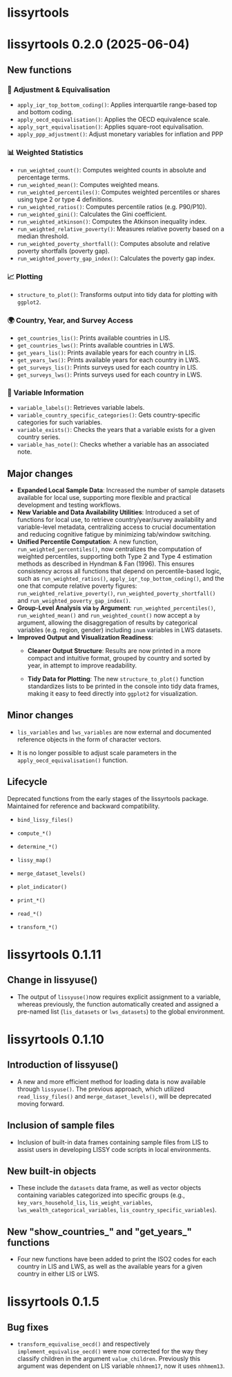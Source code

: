 # lissyrtools

# lissyrtools 0.2.0 (2025-06-04)

## New functions

### 🎯 Adjustment & Equivalisation

-   `apply_iqr_top_bottom_coding()`: Applies interquartile range-based top and bottom coding.
-   `apply_oecd_equivalisation()`: Applies the OECD equivalence scale.
-   `apply_sqrt_equivalisation()`: Applies square-root equivalisation.
-   `apply_ppp_adjustment()`: Adjust monetary variables for inflation and PPP

### 📊 Weighted Statistics

-   `run_weighted_count()`: Computes weighted counts in absolute and percentage terms.
-   `run_weighted_mean()`: Computes weighted means.
-   `run_weighted_percentiles()`: Computes weighted percentiles or shares using type 2 or type 4 definitions.
-   `run_weighted_ratios()`: Computes percentile ratios (e.g. P90/P10).
-   `run_weighted_gini()`: Calculates the Gini coefficient.
-   `run_weighted_atkinson()`: Computes the Atkinson inequality index.
-   `run_weighted_relative_poverty()`: Measures relative poverty based on a median threshold.
-   `run_weighted_poverty_shortfall()`: Computes absolute and relative poverty shortfalls (poverty gap).
-   `run_weighted_poverty_gap_index()`: Calculates the poverty gap index.

### 📈 Plotting

-   `structure_to_plot()`: Transforms output into tidy data for plotting with `ggplot2`.

### 🌍 Country, Year, and Survey Access

-   `get_countries_lis()`: Prints available countries in LIS.
-   `get_countries_lws()`: Prints available countries in LWS.
-   `get_years_lis()`: Prints available years for each country in LIS.
-   `get_years_lws()`: Prints available years for each country in LWS.
-   `get_surveys_lis()`: Prints surveys used for each country in LIS.
-   `get_surveys_lws()`: Prints surveys used for each country in LWS.

### 🧾 Variable Information

-   `variable_labels()`: Retrieves variable labels.
-   `variable_country_specific_categories()`: Gets country-specific categories for such variables.
-   `variable_exists()`: Checks the years that a variable exists for a given country series.
-   `variable_has_note()`: Checks whether a variable has an associated note.

## Major changes

-   **Expanded Local Sample Data**: Increased the number of sample datasets available for local use, supporting more flexible and practical development and testing workflows.
-   **New Variable and Data Availability Utilities**: Introduced a set of functions for local use, to retrieve country/year/survey availability and variable-level metadata, centralizing access to crucial documentation and reducing cognitive fatigue by minimizing tab/window switching.
-   **Unified Percentile Computation**: A new function, `run_weighted_percentiles()`, now centralizes the computation of weighted percentiles, supporting both Type 2 and Type 4 estimation methods as described in Hyndman & Fan (1996). This ensures consistency across all functions that depend on percentile-based logic, such as `run_weighted_ratios()`, `apply_iqr_top_bottom_coding()`, and the one that compute relative poverty figures: `run_weighted_relative_poverty()`, `run_weighted_poverty_shortfall()` and `run_weighted_poverty_gap_index()`.
-   **Group-Level Analysis via `by` Argument**: `run_weighted_percentiles()`, `run_weighted_mean()` and `run_weighted_count()` now accept a `by` argument, allowing the disaggregation of results by categorical variables (e.g. region, gender) including `inum` variables in LWS datasets.
-   **Improved Output and Visualization Readiness**:
    -   **Cleaner Output Structure**: Results are now printed in a more compact and intuitive format, grouped by country and sorted by year, in attempt to improve readability.

    -   **Tidy Data for Plotting**: The new `structure_to_plot()` function standardizes lists to be printed in the console into tidy data frames, making it easy to feed directly into `ggplot2` for visualization.

## Minor changes

-   `lis_variables` and `lws_variables` are now external and documented reference objects in the form of character vectors.

-   It is no longer possible to adjust scale parameters in the `apply_oecd_equivalisation()` function.

## Lifecycle

Deprecated functions from the early stages of the lissyrtools package. Maintained for reference and backward compatibility.

-   `bind_lissy_files()`

-   `compute_*()`

-   `determine_*()`

-   `lissy_map()`

-   `merge_dataset_levels()`

-   `plot_indicator()`

-   `print_*()`

-   `read_*()`

-   `transform_*()`

# lissyrtools 0.1.11

## Change in lissyuse()

-   The output of `lissyuse()`now requires explicit assignment to a variable, whereas previously, the function automatically created and assigned a pre-named list (`lis_datasets` or `lws_datasets`) to the global environment.

# lissyrtools 0.1.10

## Introduction of lissyuse()

-   A new and more efficient method for loading data is now available through `lissyuse()`. The previous approach, which utilized `read_lissy_files()` and `merge_dataset_levels()`, will be deprecated moving forward.

## Inclusion of sample files

-   Inclusion of built-in data frames containing sample files from LIS to assist users in developing LISSY code scripts in local environments.

## New built-in objects

-   These include the `datasets` data frame, as well as vector objects containing variables categorized into specific groups (e.g., `key_vars_household_lis`, `lis_weight_variables`, `lws_wealth_categorical_variables`, `lis_country_specific_variables`).

## New "show_countries\_" and "get_years\_" functions

-   Four new functions have been added to print the ISO2 codes for each country in LIS and LWS, as well as the available years for a given country in either LIS or LWS.

# lissyrtools 0.1.5

## Bug fixes

-   `transform_equivalise_oecd()` and respectively `implement_equivalise_oecd()` were now corrected for the way they classify children in the argument `value_children`. Previously this argument was dependent on LIS variable `nhhmem17`, now it uses `nhhmem13`.
